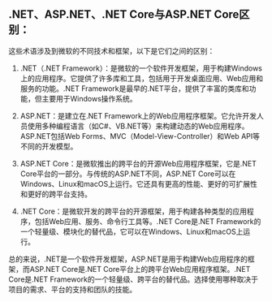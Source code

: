 ## .NET、ASP.NET、.NET Core与ASP.NET Core区别：

这些术语涉及到微软的不同技术和框架，以下是它们之间的区别：

1. .NET（.NET Framework）：是微软的一个软件开发框架，用于构建Windows上的应用程序。它提供了许多库和工具，包括用于开发桌面应用、Web应用和服务的功能。.NET Framework是最早的.NET平台，提供了丰富的类库和功能，但主要用于Windows操作系统。

2. ASP.NET：是建立在.NET Framework上的Web应用程序框架。它允许开发人员使用多种编程语言（如C#、VB.NET等）来构建动态的Web应用程序。ASP.NET包括Web Forms、MVC（Model-View-Controller）和Web API等不同的开发模型。

3. ASP.NET Core：是微软推出的跨平台的开源Web应用程序框架，它是.NET Core平台的一部分。与传统的ASP.NET不同，ASP.NET Core可以在Windows、Linux和macOS上运行。它还具有更高的性能、更好的可扩展性和更好的跨平台支持。

4. .NET Core：是微软开发的跨平台的开源框架，用于构建各种类型的应用程序，包括Web应用、服务、命令行工具等。.NET Core是.NET Framework的一个轻量级、模块化的替代品，它可以在Windows、Linux和macOS上运行。

总的来说，.NET是一个软件开发框架，ASP.NET是用于构建Web应用程序的框架，而ASP.NET Core是.NET Core平台上的跨平台Web应用程序框架。.NET Core是.NET Framework的一个轻量级、跨平台的替代品。选择使用哪种取决于项目的需求、平台的支持和团队的技能。
